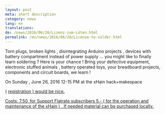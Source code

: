 ```yaml
---
layout: post
meta: short description
category: news
lang: en
translations:
de: /news/2016/06/20/Lizenz-zum-Löten.html
permalink: /en/news/2016/06/20/License-to-solder.html
---
```


Torn plugs, broken lights , disintegrating Arduino projects , devices with battery compartment instead of power supply ... you might like to finally learn soldering ? Here is your chance ! Bring your defective equipment, electronic stuffed animals , battery operated toys, your breadboard projects, components and circuit boards, we learn !

On Sunday , June 26, 2016 12-15 PM at the xHain hack+makespace

( <a href="mailto:x-hain@posteo.de"> registration ) would be nice.

Costs: 7.50, for Support Flatrate subscribers 5.- ( for the operation and maintenance of the xHain ) .
If needed material can be purchased locally.